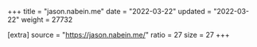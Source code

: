 +++
title = "jason.nabein.me"
date = "2022-03-22"
updated = "2022-03-22"
weight = 27732

[extra]
source = "https://jason.nabein.me/"
ratio = 27
size = 27
+++

